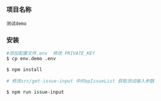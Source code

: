 
### 项目名称

    测试demo

### 安装


```bash 
#添加配置文件.env  修改 PRIVATE_KEY
$ cp env.demo .env

$ npm install
 
# 修改src/get-issue-input 中的apIssueList 获取测试输入参数

$ npm run issue-input
```